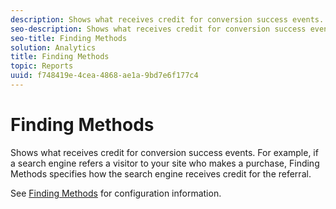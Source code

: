 ```yaml
---
description: Shows what receives credit for conversion success events. For example, if a search engine refers a visitor to your site who makes a purchase, Finding Methods specifies how the search engine receives credit for the referral.
seo-description: Shows what receives credit for conversion success events. For example, if a search engine refers a visitor to your site who makes a purchase, Finding Methods specifies how the search engine receives credit for the referral.
seo-title: Finding Methods
solution: Analytics
title: Finding Methods
topic: Reports
uuid: f748419e-4cea-4868-ae1a-9bd7e6f177c4
---
```


# Finding Methods

Shows what receives credit for conversion success events. For example, if a search engine refers a visitor to your site who makes a purchase, Finding Methods specifies how the search engine receives credit for the referral.

See [Finding Methods](/help/admin/admin/finding-methods.md) for configuration information. 
